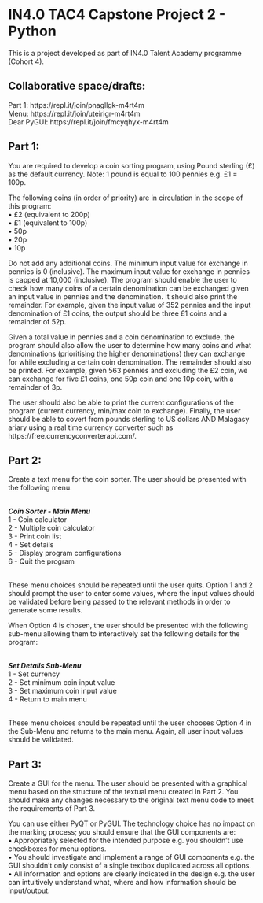 # IN4.0 TAC4 Capstone Project 2 - Python

This is a project developed as part of IN4.0 Talent Academy programme (Cohort 4).

<h2>Collaborative space/drafts:</h2>
Part 1: https://repl.it/join/pnagllgk-m4rt4m <br>
Menu: https://repl.it/join/uteirigr-m4rt4m <br>
Dear PyGUI: https://repl.it/join/fmcyqhyx-m4rt4m <br>

<h2>Part 1:</h2>
<p>You are required to develop a coin sorting program, using Pound sterling (£) as the default currency. Note: 1 pound is equal to 100 pennies e.g. £1 = 100p. </p>
<p>The following coins (in order of priority) are in circulation in the scope of this program: <br>
• £2 (equivalent to 200p) <br>
• £1 (equivalent to 100p) <br>
• 50p <br>
• 20p <br>
• 10p <br></p>
<p>Do not add any additional coins. The minimum input value for exchange in pennies is 0 (inclusive). The maximum input value for exchange in pennies is capped at 10,000 (inclusive). The program should enable the user to check how many coins of a certain denomination can be exchanged given an input value in pennies and the denomination. It should also print the remainder. For example, given the input value of 352 pennies and the input denomination of £1 coins, the output should be three £1 coins and a remainder of 52p. </p>
<p>Given a total value in pennies and a coin denomination to exclude, the program should also allow the user to determine how many coins and what denominations (prioritising the higher denominations) they can exchange for while excluding a certain coin denomination. The remainder should also be printed. For example, given 563 pennies and excluding the £2 coin, we can exchange for five £1 coins, one 50p coin and one 10p coin, with a remainder of 3p. </p>
<p>The user should also be able to print the current configurations of the program (current currency, min/max coin to exchange).
Finally, the user should be able to covert from pounds sterling to US dollars AND Malagasy ariary using a real time currency converter such as https://free.currencyconverterapi.com/.</p>

<h2>Part 2:</h2>
<p>Create a text menu for the coin sorter. The user should be presented with the following menu: <br><br>

***Coin Sorter - Main Menu*** <br>
1 - Coin calculator <br>
2 - Multiple coin calculator <br>
3 - Print coin list <br>
4 - Set details <br>
5 - Display program configurations <br>
6 - Quit the program<br><br></p>

<p>These menu choices should be repeated until the user quits. Option 1 and 2 should prompt the user to enter some values, where the input values should be validated before being passed to the relevant methods in order to generate some results.</p>
<p>When Option 4 is chosen, the user should be presented with the following sub-menu allowing them to interactively set the following details for the program: <br><br>

***Set Details Sub-Menu*** <br>
1 - Set currency <br>
2 - Set minimum coin input value <br>
3 - Set maximum coin input value <br>
4 - Return to main menu <br><br></p>

<p>These menu choices should be repeated until the user chooses Option 4 in the Sub-Menu and returns to the main menu. Again, all user input values should be validated.</p>

<h2>Part 3:</h2>
<p>Create a GUI for the menu. The user should be presented with a graphical menu based on the structure of the textual menu created in Part 2. You should make any changes necessary to the original text menu code to meet the requirements of Part 3.</p>

<p>You can use either PyQT or PyGUI. The technology choice has no impact on the marking process; you should ensure that the GUI components are: <br>
• Appropriately selected for the intended purpose e.g. you shouldn’t use checkboxes for menu options. <br>
• You should investigate and implement a range of GUI components e.g. the GUI shouldn’t only consist of a single textbox duplicated across all options. <br>
• All information and options are clearly indicated in the design e.g. the user can intuitively understand what, where and how information should be input/output. <br></p>
